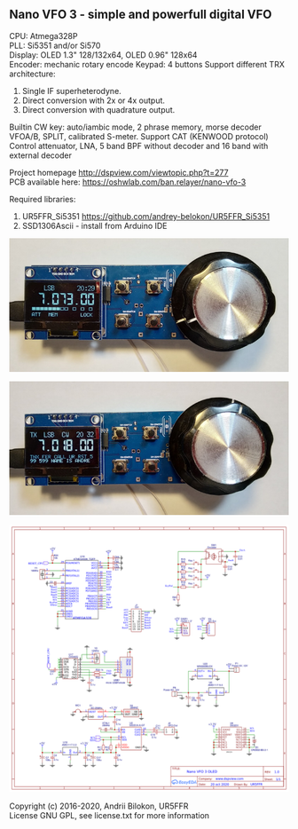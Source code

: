 <h2>Nano VFO 3 - simple and powerfull digital VFO</h2>

CPU: Atmega328P<br>
PLL: Si5351 and/or Si570<br>
Display: OLED 1.3" 128/132x64, OLED 0.96" 128x64<br>
Encoder: mechanic rotary encode
Keypad: 4 buttons
Support different TRX architecture:<br>
 1. Single  IF superheterodyne.
 2. Direct conversion with 2x or 4x output.
 3. Direct conversion with quadrature output.

Builtin CW key: auto/iambic mode, 2 phrase memory, morse decoder<br>
VFOA/B, SPLIT, calibrated S-meter. Support CAT (KENWOOD protocol)<br>
Control attenuator, LNA, 5 band BPF without decoder and 16 band with external decoder<br>

Project homepage http://dspview.com/viewtopic.php?t=277<br>
PCB available here: https://oshwlab.com/ban.relayer/nano-vfo-3<br>

Required libraries:<br>
 1. UR5FFR_Si5351 https://github.com/andrey-belokon/UR5FFR_Si5351
 2. SSD1306Ascii - install from Arduino IDE

<img src="doc/img/nanovfo3_front.jpg"></img>

<img src="doc/img/nanovfo3_cw_send.jpg"></img>

<img src="doc/Schematic_Nano-VFO-3.png"></img>

Copyright (c) 2016-2020, Andrii Bilokon, UR5FFR<br>
License GNU GPL, see license.txt for more information
